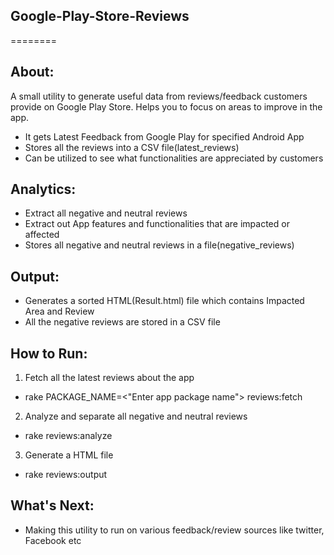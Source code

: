 ## Google-Play-Store-Reviews
========

## About:
A small utility to generate useful data from reviews/feedback customers provide on Google Play Store. Helps you to focus on areas to improve in the app.

 - It gets Latest Feedback from Google Play for specified Android App
 - Stores all the reviews into a CSV file(latest_reviews)
 - Can be utilized to see what functionalities are appreciated by customers

## Analytics:
 - Extract all negative and neutral reviews
 - Extract out App features and functionalities that are impacted or affected
 - Stores all negative and neutral reviews in a file(negative_reviews)

## Output:
- Generates a sorted HTML(Result.html) file which contains Impacted Area and Review
- All the negative reviews are stored in a CSV file


## How to Run:
1. Fetch all the latest reviews about the app
- rake PACKAGE_NAME=<"Enter app package name"> reviews:fetch

2. Analyze and separate all negative and neutral reviews
-  rake reviews:analyze

3. Generate a HTML file
 - rake reviews:output


## What's Next:
- Making this utility to run on various feedback/review sources like twitter, Facebook etc